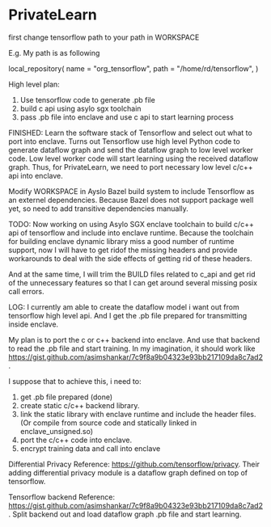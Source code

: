 # PrivateLearn

first change tensorflow path to your path in WORKSPACE

E.g. My path is as following

local_repository(
    name = "org_tensorflow",
    path = "/home/rd/tensorflow",
)


High level plan:
1. Use tensorflow code to generate .pb file
2. build c api using asylo sgx toolchain
3. pass .pb file into enclave and use c api to start learning process


FINISHED:
Learn the software stack of Tensorflow and select out what to port into enclave.
Turns out Tensorflow use high level Python code to generate dataflow graph and send the dataflow graph to low level worker code. Low level worker code will start learning using the received dataflow graph. Thus, for PrivateLearn, we need to port necessary low level c/c++ api into enclave.

Modify WORKSPACE in Ayslo Bazel build system to include Tensorflow as an externel dependencies. Because Bazel does not support package well yet, so need to add transitive dependencies manually.


TODO:
Now working on using Asylo SGX enclave toolchain to build c/c++ api of tensorflow and include into enclave runtime. Because the toolchain for building enclave dynamic library miss a good number of runtime support, now I will have to get ridof the missing headers and provide workarounds to deal with the side effects of getting rid of these headers.

And at the same time, I will trim the BUILD files related to c_api and get rid of the unnecessary features so that I can get around several missing posix call errors.



LOG:
I currently am able to create the dataflow model i want out from tensorflow high level api. And I get the .pb file prepared for transmitting inside enclave.

My plan is to port the c or c++ backend into enclave. And use that backend to read the .pb file and start training. In my imagination, it should work like https://gist.github.com/asimshankar/7c9f8a9b04323e93bb217109da8c7ad2. 

I suppose that to achieve this, i need to:
1. get .pb file prepared (done)
2. create static c/c++ backend library.
3. link the static library with enclave runtime and include the header files.  (Or compile from source code and statically linked in enclave_unsigned.so)
4. port the c/c++ code into enclave.
5. encrypt training data and call into enclave



Differential Privacy Reference:
https://github.com/tensorflow/privacy. Their adding differential privacy module is a dataflow graph defined on top of tensorflow.

Tensorflow backend Reference:
https://gist.github.com/asimshankar/7c9f8a9b04323e93bb217109da8c7ad2. Split backend out and load dataflow graph .pb file and start learning.
